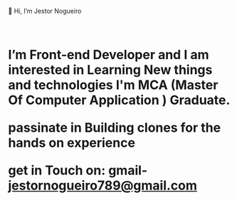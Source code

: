 👋 Hi, I’m Jestor Nogueiro<h1><br>
I’m Front-end Developer and I am interested in Learning New things and technologies
I'm MCA (Master Of Computer Application ) Graduate.

passinate in Building clones for the hands on experience

get in Touch on:
gmail- jestornogueiro789@gmail.com


